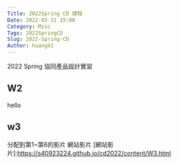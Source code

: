 ```yaml
---
Title: 2022Spring CD 課程
Date: 2022-03-31 15:00
Category: Misc
Tags: 2022SpringCD
Slug: 2022-Spring-CD
Author: huang41
---
```


2022 Spring 協同產品設計實習

<!-- PELICAN_END_SUMMARY -->

W2
----
hello

w3
----
分配到第1~第6的影片
網站影片
[網站影片]:https://s40923224.github.io/cd2022/content/W3.html


